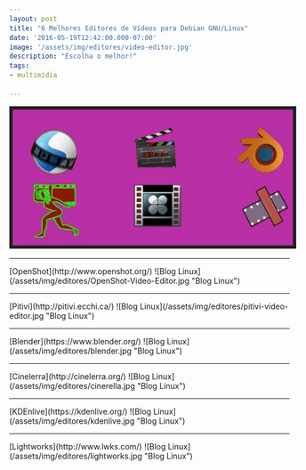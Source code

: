 ```yaml
---
layout: post
title: "6 Melhores Editores de Vídeos para Debian GNU/Linux"
date: '2016-05-19T12:42:00.000-07:00'
image: '/assets/img/editores/video-editor.jpg'
description: "Escolha o melhor!"
tags:
- multimídia

---
```


<style>
img {border: 6px solid #222;}
</style>

![Blog Linux](/assets/img/editores/video-editor.jpg "Blog Linux")
<hr />
[OpenShot](http://www.openshot.org/)
![Blog Linux](/assets/img/editores/OpenShot-Video-Editor.jpg "Blog Linux")
<hr />
[Pitivi](http://pitivi.ecchi.ca/)
![Blog Linux](/assets/img/editores/pitivi-video-editor.jpg "Blog Linux")
<hr />
[Blender](https://www.blender.org/)
![Blog Linux](/assets/img/editores/blender.jpg "Blog Linux")
<hr />
[Cinelerra](http://cinelerra.org/)
![Blog Linux](/assets/img/editores/cinerella.jpg "Blog Linux")
<hr />
[KDEnlive](https://kdenlive.org/)
![Blog Linux](/assets/img/editores/kdenlive.jpg "Blog Linux")
<hr />
[Lightworks](http://www.lwks.com/)
![Blog Linux](/assets/img/editores/lightworks.jpg "Blog Linux")

<script async src="https://pagead2.googlesyndication.com/pagead/js/adsbygoogle.js"></script>

<!-- Informat -->
<ins class="adsbygoogle"
 style="display:block"
 data-ad-client="ca-pub-2838251107855362"
 data-ad-slot="2327980059"
 data-ad-format="auto"
 data-full-width-responsive="true"></ins>

<script>
(adsbygoogle = window.adsbygoogle || []).push({});
</script>

